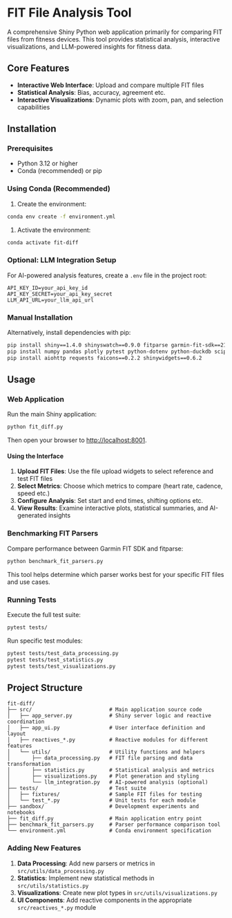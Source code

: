 # FIT File Analysis Tool

A comprehensive Shiny Python web application primarily for comparing FIT files from fitness devices. This tool provides statistical analysis, interactive visualizations, and LLM-powered insights for fitness data.

## Core Features

- **Interactive Web Interface**: Upload and compare multiple FIT files
- **Statistical Analysis**: Bias, accuracy, agreement etc.
- **Interactive Visualizations**: Dynamic plots with zoom, pan, and selection capabilities

## Installation

### Prerequisites

- Python 3.12 or higher
- Conda (recommended) or pip

### Using Conda (Recommended)

1. Create the environment:

```bash
conda env create -f environment.yml
```

1. Activate the environment:

```bash
conda activate fit-diff
```

### Optional: LLM Integration Setup

For AI-powered analysis features, create a `.env` file in the project root:

```env
API_KEY_ID=your_api_key_id
API_KEY_SECRET=your_api_key_secret
LLM_API_URL=your_llm_api_url
```

### Manual Installation

Alternatively, install dependencies with pip:

```bash
pip install shiny==1.4.0 shinyswatch==0.9.0 fitparse garmin-fit-sdk==21.171.0
pip install numpy pandas plotly pytest python-dotenv python-duckdb scipy
pip install aiohttp requests faicons==0.2.2 shinywidgets==0.6.2
```

## Usage

### Web Application

Run the main Shiny application:

```bash
python fit_diff.py
```

Then open your browser to [http://localhost:8001](http://localhost:8001).

#### Using the Interface

1. **Upload FIT Files**: Use the file upload widgets to select reference and test FIT files
2. **Select Metrics**: Choose which metrics to compare (heart rate, cadence, speed etc.)
3. **Configure Analysis**: Set start and end times, shifting options etc.
4. **View Results**: Examine interactive plots, statistical summaries, and AI-generated insights

### Benchmarking FIT Parsers

Compare performance between Garmin FIT SDK and fitparse:

```bash
python benchmark_fit_parsers.py
```

This tool helps determine which parser works best for your specific FIT files and use cases.

### Running Tests

Execute the full test suite:

```bash
pytest tests/
```

Run specific test modules:

```bash
pytest tests/test_data_processing.py
pytest tests/test_statistics.py
pytest tests/test_visualizations.py
```

## Project Structure

```text
fit-diff/
├── src/                         # Main application source code
│   ├── app_server.py            # Shiny server logic and reactive coordination
│   ├── app_ui.py                # User interface definition and layout
│   ├── reactives_*.py           # Reactive modules for different features
│   └── utils/                   # Utility functions and helpers
│       ├── data_processing.py   # FIT file parsing and data transformation
│       ├── statistics.py        # Statistical analysis and metrics
│       ├── visualizations.py    # Plot generation and styling
│       └── llm_integration.py   # AI-powered analysis (optional)
├── tests/                       # Test suite
│   ├── fixtures/                # Sample FIT files for testing
│   └── test_*.py                # Unit tests for each module
├── sandbox/                     # Development experiments and notebooks
├── fit_diff.py                  # Main application entry point
├── benchmark_fit_parsers.py     # Parser performance comparison tool
└── environment.yml              # Conda environment specification
```

### Adding New Features

1. **Data Processing**: Add new parsers or metrics in `src/utils/data_processing.py`
1. **Statistics**: Implement new statistical methods in `src/utils/statistics.py`
1. **Visualizations**: Create new plot types in `src/utils/visualizations.py`
1. **UI Components**: Add reactive components in the appropriate `src/reactives_*.py` module
